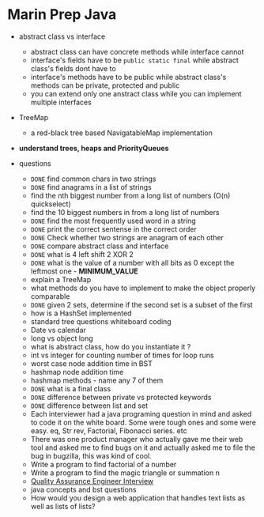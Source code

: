 Marin Prep Java
==============

- abstract class vs interface
  - abstract class can have concrete methods while interface cannot
  - interface's fields have to be `public static final` while abstract class's fields dont have to
  - interface's methods have to be public while abstract class's methods can be private, protected and public
  - you can extend only one anstract class while you can implement multiple interfaces

- TreeMap
  - a red-black tree based NavigatableMap implementation

- **understand trees, heaps and PriorityQueues**


- questions
  - `DONE` find common chars in two strings
  - `DONE` find anagrams in a list of strings
  - find the nth biggest number from a long list of numbers (O(n) quickselect)
  - find the 10 biggest numbers in from a long list of numbers
  - `DONE` find the most frequently used word in a string
  - `DONE` print the correct sentense in the correct order
  - `DONE` Check whether two strings are anagram of each other
  - `DONE` compare abstract class and interface
  - `DONE` what is 4 left shift 2 XOR 2
  - `DONE` what is the value of a number with all bits as 0 except the leftmost one - **MINIMUM_VALUE**
  - explain a TreeMap
  - what methods do you have to implement to make the object properly comparable
  - `DONE` given 2 sets, determine if the second set is a subset of the first
  - how is a HashSet implemented
  - standard tree questions whiteboard coding
  - Date vs calendar
  - long vs object long
  - what is abstract class, how do you instantiate it ?
  - int vs integer for counting number of times for loop runs
  - worst case node addition time in BST
  - hashmap node addition time
  - hashmap methods - name any 7 of them
  - `DONE` what is a final class
  - `DONE` difference between private vs protected keywords
  - `DONE` difference between list and set
  - Each interviewer had a java programing question in mind and asked to code it on the white board. Some were tough ones and some were easy. eq, Str rev, Factorial, Fibonacci series. etc
  - There was one product manager who actually gave me their web tool and asked me to find bugs on it and actually asked me to file the bug in bugzilla, this was kind of cool.
  - Write a program to find factorial of a number
  - Write a program to find the magic triangle or summation n
  - [Quality Assurance Engineer Interview](http://www.glassdoor.com/Interview/Marin-Software-Quality-Assurance-Engineer-Interview-Questions-EI_IE113537.0,14_KO15,41.htm#RVW1206833)
  - java concepts and bst questions
  - How would you design a web application that handles text lists as well as lists of lists?
